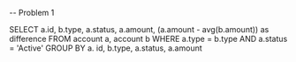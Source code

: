 
-- Problem 1

SELECT  a.id,
        b.type,
        a.status,
        a.amount,
        (a.amount - avg(b.amount)) as difference
FROM account a, account b
WHERE a.type = b.type
AND a.status = 'Active'
GROUP BY a. id, b.type, a.status, a.amount


